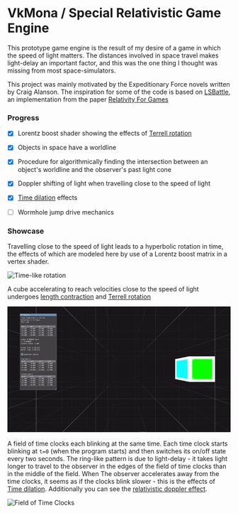 # VkMona / Special Relativistic Game Engine

This prototype game engine is the result of my desire of a game in which the speed of light matters. The distances involved in space travel makes light-delay an important factor, and this was the one thing I thought was missing from most space-simulators.

This project was mainly motivated by the Expeditionary Force novels written by Craig Alanson. The inspiration for some of the code is based on [LSBattle](https://github.com/sogebu/LSBattle), an implementation from the paper [Relativity For Games](https://arxiv.org/abs/1703.07063)

### Progress

- [x] Lorentz boost shader showing the effects of [Terrell rotation](https://en.wikipedia.org/wiki/Terrell_rotation)
- [x] Objects in space have a worldline
- [x] Procedure for algorithmically finding the intersection between an object's worldline and the observer's past light cone
- [x] Doppler shifting of light when travelling close to the speed of light
- [x] [Time dilation](https://en.wikipedia.org/wiki/Time_dilation) effects
- [ ] Wormhole jump drive mechanics 


### Showcase
Travelling close to the speed of light leads to a hyperbolic rotation in time, the effects of which are modeled here by use of a Lorentz boost matrix in a vertex shader.

![Time-like rotation](MonaEngine/misc/rotate.gif)

A cube accelerating to reach velocities close to the speed of light undergoes [length contraction](https://en.wikipedia.org/wiki/Length_contraction) and [Terrell rotation](https://en.wikipedia.org/wiki/Terrell_rotation)

![Length Contraction](MonaEngine/misc/cube.gif)

A field of time clocks each blinking at the same time. Each time clock starts blinking at `t=0` (when the program starts) and then switches its on/off state every two seconds. The ring-like pattern is due to light-delay - it takes light longer to travel to the observer in the edges of the field of time clocks than in the middle of the field. When The observer accelerates away from the time clocks, it seems as if the clocks blink slower - this is the effects of [Time dilation](https://en.wikipedia.org/wiki/Time_dilation). Additionally you can see the [relativistic doppler effect](https://en.wikipedia.org/wiki/Relativistic_Doppler_effect).

![Field of Time Clocks](MonaEngine/misc/timeclocks.gif)

